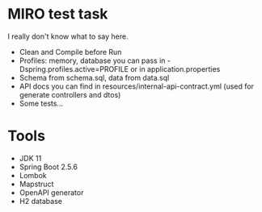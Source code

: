 # MIRO test task

I really don't know what to say here.

- Clean and Compile before Run
- Profiles: memory, database you can pass in -Dspring.profiles.active=PROFILE or in application.properties
- Schema from schema.sql, data from data.sql
- API docs you can find in resources/internal-api-contract.yml (used for generate controllers and dtos)
- Some tests...

# Tools
- JDK 11
- Spring Boot 2.5.6
- Lombok
- Mapstruct
- OpenAPI generator
- H2 database

